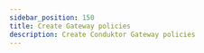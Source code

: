 ```yaml
---
sidebar_position: 150
title: Create Gateway policies
description: Create Conduktor Gateway policies
---
```



